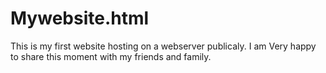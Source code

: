 # Mywebsite.html
This is my first website hosting on a webserver publicaly. I am Very happy to share this moment with my friends and family.
